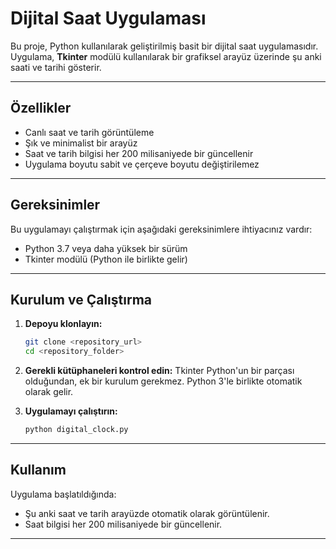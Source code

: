 # Dijital Saat Uygulaması

Bu proje, Python kullanılarak geliştirilmiş basit bir dijital saat uygulamasıdır. 
Uygulama, **Tkinter** modülü kullanılarak bir grafiksel arayüz üzerinde şu anki saati ve tarihi gösterir.

---

## Özellikler
- Canlı saat ve tarih görüntüleme
- Şık ve minimalist bir arayüz
- Saat ve tarih bilgisi her 200 milisaniyede bir güncellenir
- Uygulama boyutu sabit ve çerçeve boyutu değiştirilemez

---

## Gereksinimler
Bu uygulamayı çalıştırmak için aşağıdaki gereksinimlere ihtiyacınız vardır:
- Python 3.7 veya daha yüksek bir sürüm
- Tkinter modülü (Python ile birlikte gelir)

---

## Kurulum ve Çalıştırma

1. **Depoyu klonlayın:**
   ```bash
   git clone <repository_url>
   cd <repository_folder>
   ```

2. **Gerekli kütüphaneleri kontrol edin:**
   Tkinter Python'un bir parçası olduğundan, ek bir kurulum gerekmez. Python 3'le birlikte otomatik olarak gelir.

3. **Uygulamayı çalıştırın:**
   ```bash
   python digital_clock.py
   ```

---

## Kullanım
Uygulama başlatıldığında:  
- Şu anki saat ve tarih arayüzde otomatik olarak görüntülenir.  
- Saat bilgisi her 200 milisaniyede bir güncellenir.

---